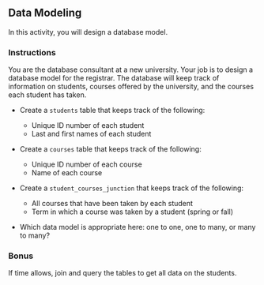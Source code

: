 ## Data Modeling

In this activity, you will design a database model.

### Instructions

You are the database consultant at a new university. Your job is to design a database model for the registrar. The database will keep track of information on students, courses offered by the university, and the courses each student has taken. 

* Create a `students` table that keeps track of the following:

  * Unique ID number of each student
  * Last and first names of each student

* Create a `courses` table that keeps track of the following:

  * Unique ID number of each course
  * Name of each course

* Create a `student_courses_junction` that keeps track of the following:

  * All courses that have been taken by each student
  * Term in which a course was taken by a student (spring or fall)

* Which data model is appropriate here: one to one, one to many, or many to many?


### Bonus

If time allows, join and query the tables to get all data on the students.

